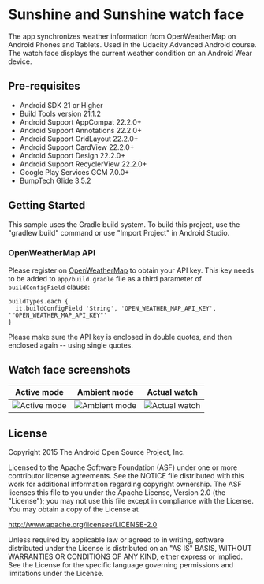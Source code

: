 # Sunshine and Sunshine watch face
The app synchronizes weather information from OpenWeatherMap on Android Phones and Tablets. Used in the Udacity Advanced Android course. The watch face displays the current weather condition on an Android Wear device.

## Pre-requisites
* Android SDK 21 or Higher
* Build Tools version 21.1.2
* Android Support AppCompat 22.2.0+
* Android Support Annotations 22.2.0+
* Android Support GridLayout 22.2.0+
* Android Support CardView 22.2.0+
* Android Support Design 22.2.0+
* Android Support RecyclerView 22.2.0+
* Google Play Services GCM 7.0.0+
* BumpTech Glide 3.5.2


## Getting Started
This sample uses the Gradle build system.  To build this project, use the
"gradlew build" command or use "Import Project" in Android Studio.

### OpenWeatherMap API
Please register on [OpenWeatherMap](https://home.openweathermap.org/) to obtain your API key. This key needs to be added to `app/build.gradle` file as a third parameter of `buildConfigField` clause:
```
buildTypes.each {
  it.buildConfigField 'String', 'OPEN_WEATHER_MAP_API_KEY', '"OPEN_WEATHER_MAP_API_KEY"'
}
```
Please make sure the API key is enclosed in double quotes, and then enclosed again -- using single quotes.
## Watch face screenshots
| Active mode | Ambient mode | Actual watch |
| ------------- | ------------- | ------------- |
| ![Active mode](https://i.imgur.com/fKX2TCG.png "Active mode")  | ![Ambient mode](https://i.imgur.com/nGzofZc.png "Ambient mode") | ![Actual watch](https://i.imgur.com/SCAjSUr.png "Actual watch") |

## License
Copyright 2015 The Android Open Source Project, Inc.

Licensed to the Apache Software Foundation (ASF) under one or more contributor
license agreements.  See the NOTICE file distributed with this work for
additional information regarding copyright ownership.  The ASF licenses this
file to you under the Apache License, Version 2.0 (the "License"); you may not
use this file except in compliance with the License.  You may obtain a copy of
the License at

http://www.apache.org/licenses/LICENSE-2.0

Unless required by applicable law or agreed to in writing, software
distributed under the License is distributed on an "AS IS" BASIS, WITHOUT
WARRANTIES OR CONDITIONS OF ANY KIND, either express or implied.  See the
License for the specific language governing permissions and limitations under
the License.

